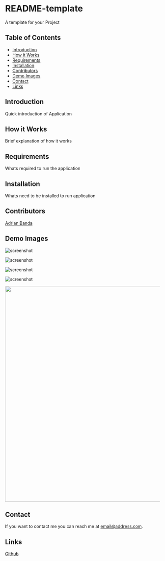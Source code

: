 # README-template
A template for your Project

## Table of Contents
* [Introduction](#introduction) 
* [How it Works](#how-it-works)
* [Requirements](#requirements)
* [Installation](#installation)
* [Contributors](#contributors)
* [Demo Images](#demo-images)
* [Contact](#contact)
* [Links](#links)

## Introduction
Quick introduction of Application

## How it Works
Brief explanation of how it works

## Requirements
Whats required to run the application

## Installation
Whats need to be installed to run application

## Contributors
[Adrian Banda](https://github.com/banda-adrian) 

## Demo Images

![screenshot](assets/images/template1.jpg) 

![screenshot](assets/images/template2.png)  

![screenshot](assets/images/template3.png)  

![screenshot](assets/images/template4.jpg)

<img src = "assets/images/template1.jpg" width="700" heigth="250">

## Contact
If you want to contact me you can reach me at email@address.com.

## Links
[Github](link)
